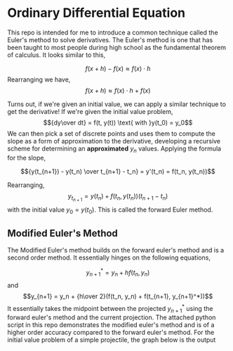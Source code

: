 # Ordinary Differential Equation
This repo is intended for me to introduce a common technique called the Euler's method to solve derivatives. The Euler's method is one that has been taught to most people during high school as the fundamental theorem of calculus. It looks similar to this, 

$$f(x+h) - f(x) \approx f(x) \cdot h$$
Rearranging we have, 
$$f(x+h) \approx f(x)\cdot h + f(x)$$

Turns out, if we're given an initial value, we can apply a similar technique to get the derivative! 
If we're given the initial value problem, 
$${dy\over dt} = f(t, y(t)) \text{ with }y(t_0) = y_0$$
We can then pick a set of discrete points and uses them to compute the slope as a form of approximation to the derivative, developing a recursive scheme for determining an **approximated**
$y_n$ values. Applying the formula for the slope, 

$${y(t_{n+1}) - y(t_n) \over t_{n+1} - t_n} = y'(t_n) = f(t_n, y(t_n))$$

Rearranging,
$$y_{t_{n+1}} = y(t_n) + f(t_n, y(t_n))(t_{n+1} - t_n)$$
with the initial value $y_0 = y(t_0)$. This is called the forward Euler method.

## Modified Euler's Method 
The Modified Euler's method builds on the forward euler's method and is a second order method. 
It essentially hinges on the following equations, 

$$y_{n+1}^* = y_n + hf(t_n, y_n)$$
and 
$$y_{n+1} = y_n + {h\over 2}(f(t_n, y_n) + f(t_{n+1}, y_{n+1}^*))$$
It essentially takes the midpoint between the projected $y_{n+1}^*$ using the forward euler's method
and the current projection. The attached python script in this repo demonstrates the modified euler's method and is of a higher order accuracy compared to the forward euler's method. For the initial value problem of a simple projectile, the graph below is the output
